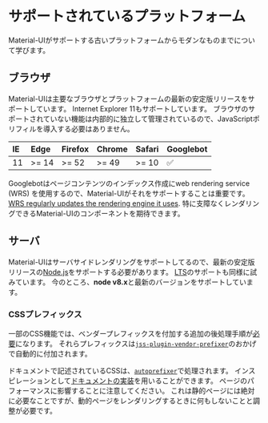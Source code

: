 # サポートされているプラットフォーム

<p class="description">Material-UIがサポートする古いプラットフォームからモダンなものまでについて学びます。</p>

## ブラウザ

Material-UIは主要なブラウザとプラットフォームの最新の安定版リリースをサポートしています。 Internet Explorer 11もサポートしています。 ブラウザのサポートされていない機能は内部的に独立して管理されているので、JavaScriptポリフィルを導入する必要はありません。

| IE | Edge  | Firefox | Chrome | Safari | Googlebot |
|:-- |:----- |:------- |:------ |:------ |:--------- |
| 11 | >= 14 | >= 52   | >= 49  | >= 10  | ✅         |

Googlebotはページコンテンツのインデックス作成にweb rendering service (WRS) を使用するので、Material-UIがそれをサポートすることは重要です。 [WRS regularly updates the rendering engine it uses](https://webmasters.googleblog.com/2019/05/the-new-evergreen-googlebot.html). 特に支障なくレンダリングできるMaterial-UIのコンポーネントを期待できます。

## サーバ

Material-UIはサーバサイドレンダリングをサポートしてるので、最新の安定版リリースの[Node.js](https://github.com/nodejs/node)をサポートする必要があります。 [LTS](https://github.com/nodejs/Release#lts-schedule1)のサポートも同様に試みています。 今のところ、**node v8.x**と最新のバージョンをサポートしています。

### CSSプレフィックス

一部のCSS機能では、ベンダープレフィックスを付加する追加の後処理手順が[必要](https://github.com/cssinjs/jss/issues/279)になります。 それらプレフィックスは[`jss-plugin-vendor-prefixer`](https://www.npmjs.com/package/jss-plugin-vendor-prefixer)のおかげで自動的に付加されます。

ドキュメントで記述されているCSSは、[`autoprefixer`](https://www.npmjs.com/package/autoprefixer)で処理されます。 インスピレーションとして[ドキュメントの実装](https://github.com/mui-org/material-ui/blob/47aa5aeaec1d4ac2c08fd0e84277d6b91e497557/pages/_document.js#L123)を用いることができます。 ページのパフォーマンスに影響することに注意してください。 これは静的ページには絶対に必要なことですが、動的ページをレンダリングするときに何もしないことと調整が必要です。